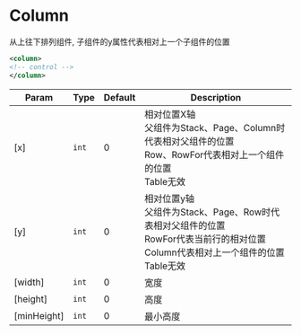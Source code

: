 # Column
从上往下排列组件, 子组件的y属性代表相对上一个子组件的位置
``` xml 
<column>
<!-- control -->
</column>
```

| Param | Type | Default | Description |
| --- | --- | --- | --- |
| [x] | <code>int</code> | 0 | 相对位置X轴<br/>父组件为Stack、Page、Column时代表相对父组件的位置<br/>Row、RowFor代表相对上一个组件的位置<br/>Table无效 |
| [y] | <code>int</code> | 0 | 相对位置y轴<br/>父组件为Stack、Page、Row时代表相对父组件的位置<br/>RowFor代表当前行的相对位置<br/>Column代表相对上一个组件的位置<br/>Table无效  |
| [width] | <code>int</code> | 0 | 宽度 |
| [height] | <code>int</code> | 0 | 高度 |
| [minHeight] | <code>int</code> | 0 | 最小高度 |
